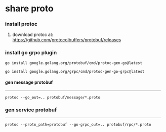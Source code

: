 # share proto

### install protoc

1. download protoc at: https://github.com/protocolbuffers/protobuf/releases

### install go grpc plugin

```shell
go install google.golang.org/protobuf/cmd/protoc-gen-go@latest

go install google.golang.org/grpc/cmd/protoc-gen-go-grpc@latest

```

#### gen message protobuf

---

```shell
protoc --go_out=.. protobuf/message/*.proto
```

### gen service protobuf

---

```shell
protoc --proto_path=protobuf --go-grpc_out=.. protobuf/rpc/*.proto
```
